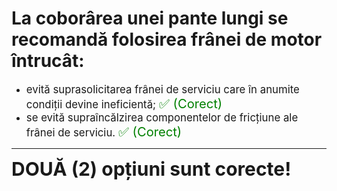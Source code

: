 # La coborârea unei pante lungi se recomandă folosirea frânei de motor întrucât:

- <span style="font-size: larger;">evită suprasolicitarea frânei de serviciu care în anumite condiții devine ineficientă; <span style="color: green; font-size: larger;">✅ (Corect)</span></span>
- <span style="font-size: larger;">se evită supraîncălzirea componentelor de fricțiune ale frânei de serviciu. <span style="color: green; font-size: larger;">✅ (Corect)</span></span>

---

<span style="font-size: 30px; font-weight: bold;">**DOUĂ (2) opțiuni sunt corecte!**</span>
